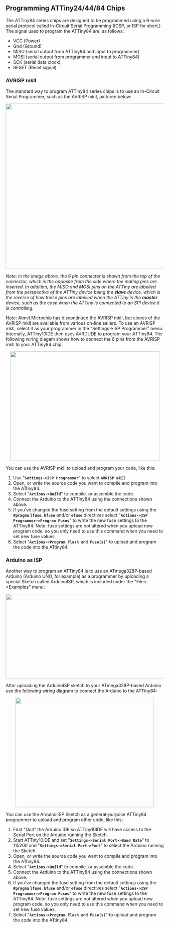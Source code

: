 ## Programming ATTiny24/44/84 Chips

The ATTiny84 series chips are designed to be programmed using a 6-wire serial protocol called In-Circuit Serial Programming (ICSP, or ISP for short.)  The signal used to program the ATTiny84 are, as follows:

+ VCC (Power)
+ Gnd (Ground)
+ MISO (serial output from ATTiny84 and input to programmer)
+ MOSI (serial output from programmer and input to ATTiny84)
+ SCK (serial data clock)
+ RESET (Reset signal)


### AVRISP mkII

The standard way to program ATTiny84 series chips is to use an In-Circuit Serial Programmer, such as the AVRISP mkII, pictured below:

<p align="center"><img src="images/ATAVRISP2.jpg" width="700" height="527"></p>

_Note: In the image above, the 6 pin connector is shown from the top of the connector, which is the opposite from the side where the mating pins are inserted.  In addition, the MISO and MOSI pins on the ATTiny are labelled from the perspective of the ATTiny device being the **slave** device, which is the reverse of how these pins are labelled when the ATTiny is the **master** device, such as the case when the ATTiny is connected to an SPI device it is controlling._

Note: Atmel.Microchip has discontinued the AVRISP mkII, but clones of the AVRISP mkII are available from various on-line sellers.  To use an AVRISP mkII, select it as your programmer in the "Settings->ISP Programmer" menu.  Internally, ATTiny10IDE then uses AVRDUDE to program your ATTiny84.  The following wiring diagam shows how to connect the 6 pins from the AVRISP mkII to your ATTiny84 chip:

<p align="center"><img src="images/ATTiny84-to-AVRISP-mkII.png" width="476" height="349"></p>

You can use the AVRISP mkII to upload and program your code, like this:

 1. Use "**`Settings->ISP Programmer`**" to select **`AVRISP mkII`**.
 2. Open, or write the source code you want to compile and program into the ATtiny84.
 3. Select "**`Actions->Build`**" to compile. or assemble the code.
 4. Connect the Arduino to the ATTiny84 using the connections shown above.
 5. If you've changed the fuse setting from the default settings using the **`#pragma`** **`lfuse`**, **`hfuse`** and/or **`efuse`** directives select "**`Actions->ISP Programmer->Program Fuses`**" to write the new fuse settings to the ATTiny84.  Note: fuse settings are not altered when you upload new program code, so you only need to use this command when you need to set new fuse values. 
 6. Select "**`Actions->Program Flash and Fuse(s)`**" to upload and program the code into the ATtiny84.

### Arduino as ISP

Another way to program an ATTiny84 is to use an ATmega328P-based Arduino (Arduino UNO, for example) as a programmer by uploading a special Sketch called ArduinoISP, which is included under the "Files->Examples" menu:

<p align="center"><img src="images/ArduinoISP.png" width="584" height="269"></p>

After uploading the ArduinoISP sketch to your ATmega328P-based Arduino use the following wiring diagram to connect the Arduino to the ATTiny84:

<p align="center"><img src="images/ATTiny84-to-ArduinoISP.png" width="442" height="349"></p>

You can use the ArduinoiISP Sketch as a general-purpose ATTiny84 programmer to upload and program other code, like this:

 1. First "Quit" the Arduino IDE so ATTiny10IDE will have access to the Serial Port on the Arduino running the Sketch.
 2. Start ATTiny10IDE and set "**`Settings->Serial Port->Baud Rate`**" to 115200 and "**`Settings->Serial Port->Port`**" to select the Arduino running the Sketch.
 3. Open, or write the source code you want to compile and program into the ATtiny84.
 4. Select "**`Actions->Build`**" to compile. or assemble the code.
 5. Connect the Arduino to the ATTiny84 using the connections shown above.
 6. If you've changed the fuse setting from the default settings using the **`#pragma`** **`lfuse`**, **`hfuse`** and/or **`efuse`** directives select "**`Actions->ISP Programmer->Program Fuses`**" to write the new fuse settings to the ATTiny84.  Note: fuse settings are not altered when you upload new program code, so you only need to use this command when you need to set new fuse values. 
 7. Select "**`Actions->Program Flash and Fuse(s)`**" to upload and program the code into the ATtiny84.

